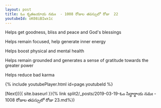 ```yaml
---
layout: post
title: ఓం కృతఙయాయ నమః  - 1008 రోజుల తపస్సులో రోజు  22
youtubeId: oK08iBIwx1c
---
```

 
 
Helps get goodness, bliss and peace and God's blessings
 
Helps remain focused, help generate inner energy 
 
Helps boost physical and mental health 
 
Helps remain grounded and generates a sense of gratitude towards the greater power 
 
Helps reduce bad karma
 
 
 
 


{% include youtubePlayer.html id=page.youtubeId %}
 
[Next]({{ site.baseurl }}{% link  split2/_posts/2019-03-19-ఓం సిద్ధార్థాయ నమః  - 1008 రోజుల తపస్సులో రోజు  23.md%})
 
